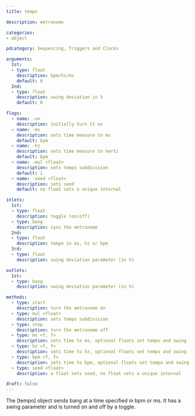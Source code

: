 ```yaml
---
title: tempo

description: metronome

categories:
- object

pdcategory: Sequencing, Triggers and Clocks

arguments:
  1st:
  - type: float
    description: bpm/hz/ms
    default: 0
  2nd:
  - type: float
    description: swing deviation in %
    default: 0

flags:
  - name: -on
    description: initially turn it on
  - name: -ms
    description: sets time measure to ms
    default: bpm
  - name: -hz
    description: sets time measure to hertz
    default: bpm
  - name: -mul <float>
    description: sets tempo subdivision
    default: 1
  - name: -seed <float>
    description: sets seed
    default: no float sets a unique internal

inlets:
  1st:
  - type: float
    description: toggle (on/off)
  - type: bang
    description: sync the metronome
  2nd:
  - type: float
    description: tempo in ms, hz or bpm
  3rd:
  - type: float
    description: swing deviation parameter (in %)

outlets:
  1st:
  - type: bang
    description: swing deviation parameter (in %)

methods:
  - type: start
    description: turn the metronome on
  - type: mul <float>
    description: sets tempo subdivision
  - type: stop
    description: turn the metronome off
  - type: ms <f, f>
    description: sets time to ms, optional floats set tempo and swing
  - type: hz <f, f>
    description: sets time to hz, optional floats set tempo and swing
  - type: bpm <f, f>
    description: sets time to bpm, optional floats set tempo and swing
  - type: seed <float>
    description: a float sets seed, no float sets a unique internal

draft: false
---
```


The [tempo] object sends bang at a time specified in bpm or ms. It has a swing parameter and is turned on and off by a toggle.